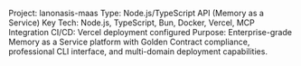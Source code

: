 Project: lanonasis-maas
Type: Node.js/TypeScript API (Memory as a Service)
Key Tech: Node.js, TypeScript, Bun, Docker, Vercel, MCP Integration
CI/CD: Vercel deployment configured
Purpose: Enterprise-grade Memory as a Service platform with Golden Contract compliance, professional CLI interface, and multi-domain deployment capabilities.